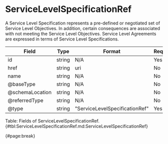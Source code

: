<!--
    ATTENTION: This file was generated via gradle!
               Do NOT manually edit this file! Any such changes will be overwritten!
-->

# ServiceLevelSpecificationRef

A Service Level Specification represents a pre-defined or negotiated set of Service Level 
Objectives.
In addition, certain consequences are associated with not meeting the Service Level 
Objectives.
Service Level Agreements are expressed in terms of Service Level Specifications.

| Field | Type | Format | Required |
| ------- | ------- | ------- | --- |
| id | string | N/A | Yes |
| href | string | uri | No |
| name | string | N/A | No |
| @baseType | string | N/A | No |
| @schemaLocation | string | N/A | No |
| @referredType | string | N/A | No |
| @type | string | "ServiceLevelSpecificationRef" | Yes |

Table: Fields of ServiceLevelSpecificationRef. {#tbl:ServiceLevelSpecificationRef.md:ServiceLevelSpecificationRef}

{#page:break}
